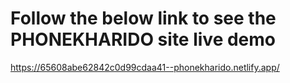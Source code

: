 # Follow the below link to see the PHONEKHARIDO site live demo

https://65608abe62842c0d99cdaa41--phonekharido.netlify.app/


